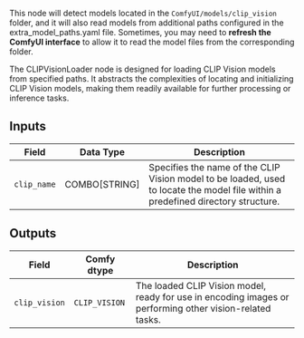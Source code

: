 This node will detect models located in the `ComfyUI/models/clip_vision` folder, and it will also read models from additional paths configured in the extra_model_paths.yaml file. Sometimes, you may need to **refresh the ComfyUI interface** to allow it to read the model files from the corresponding folder.

The CLIPVisionLoader node is designed for loading CLIP Vision models from specified paths. It abstracts the complexities of locating and initializing CLIP Vision models, making them readily available for further processing or inference tasks.

## Inputs

| Field       | Data Type | Description                                                                       |
|-------------|-------------|-----------------------------------------------------------------------------------|
| `clip_name` | COMBO[STRING] | Specifies the name of the CLIP Vision model to be loaded, used to locate the model file within a predefined directory structure. |

## Outputs

| Field          | Comfy dtype     | Description                                                              |
|----------------|-----------------|--------------------------------------------------------------------------|
| `clip_vision`  | `CLIP_VISION`   | The loaded CLIP Vision model, ready for use in encoding images or performing other vision-related tasks. |
